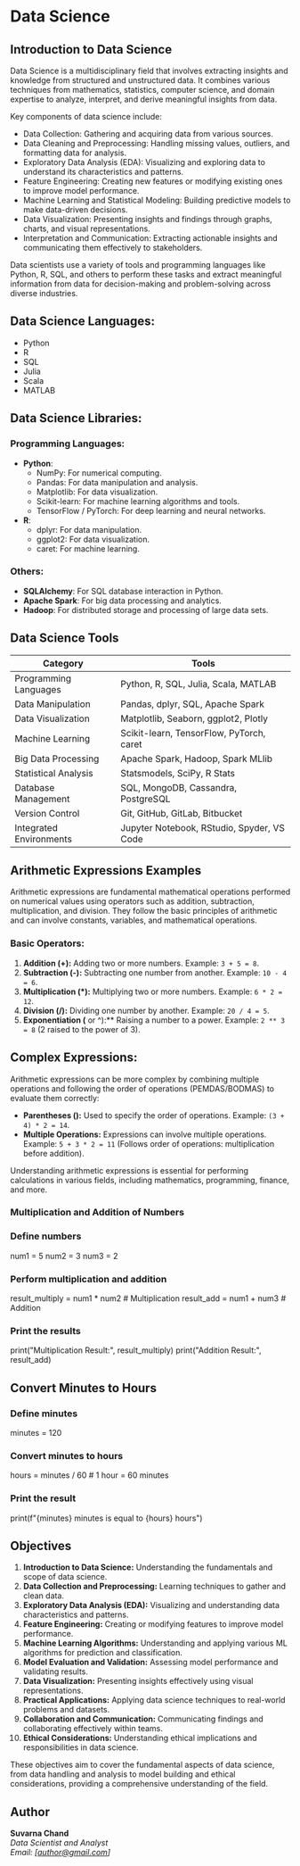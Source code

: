 # Data Science
## Introduction to Data Science

Data Science is a multidisciplinary field that involves extracting insights and knowledge from structured and unstructured data. It combines various techniques from mathematics, statistics, computer science, and domain expertise to analyze, interpret, and derive meaningful insights from data.

Key components of data science include:

- Data Collection: Gathering and acquiring data from various sources.
- Data Cleaning and Preprocessing: Handling missing values, outliers, and formatting data for analysis.
- Exploratory Data Analysis (EDA): Visualizing and exploring data to understand its characteristics and patterns.
- Feature Engineering: Creating new features or modifying existing ones to improve model performance.
- Machine Learning and Statistical Modeling: Building predictive models to make data-driven decisions.
- Data Visualization: Presenting insights and findings through graphs, charts, and visual representations.
- Interpretation and Communication: Extracting actionable insights and communicating them effectively to stakeholders.

Data scientists use a variety of tools and programming languages like Python, R, SQL, and others to perform these tasks and extract meaningful information from data for decision-making and problem-solving across diverse industries.

## Data Science Languages:
- Python
- R
- SQL
- Julia
- Scala
- MATLAB

## Data Science Libraries:

### Programming Languages:
- **Python**: 
  - NumPy: For numerical computing.
  - Pandas: For data manipulation and analysis.
  - Matplotlib: For data visualization.
  - Scikit-learn: For machine learning algorithms and tools.
  - TensorFlow / PyTorch: For deep learning and neural networks.
- **R**:
  - dplyr: For data manipulation.
  - ggplot2: For data visualization.
  - caret: For machine learning.

### Others:
- **SQLAlchemy**: For SQL database interaction in Python.
- **Apache Spark**: For big data processing and analytics.
- **Hadoop**: For distributed storage and processing of large data sets.

## Data Science Tools

| Category            | Tools                                      |
|---------------------|---------------------------------------------|
| Programming Languages | Python, R, SQL, Julia, Scala, MATLAB      |
| Data Manipulation   | Pandas, dplyr, SQL, Apache Spark             |
| Data Visualization  | Matplotlib, Seaborn, ggplot2, Plotly         |
| Machine Learning    | Scikit-learn, TensorFlow, PyTorch, caret     |
| Big Data Processing | Apache Spark, Hadoop, Spark MLlib            |
| Statistical Analysis| Statsmodels, SciPy, R Stats                  |
| Database Management | SQL, MongoDB, Cassandra, PostgreSQL          |
| Version Control     | Git, GitHub, GitLab, Bitbucket              |
| Integrated Environments | Jupyter Notebook, RStudio, Spyder, VS Code |

## Arithmetic Expressions Examples

Arithmetic expressions are fundamental mathematical operations performed on numerical values using operators such as addition, subtraction, multiplication, and division. They follow the basic principles of arithmetic and can involve constants, variables, and mathematical operations.

### Basic Operators:

1. **Addition (+):** Adding two or more numbers. Example: `3 + 5 = 8`.
2. **Subtraction (-):** Subtracting one number from another. Example: `10 - 4 = 6`.
3. **Multiplication (*):** Multiplying two or more numbers. Example: `6 * 2 = 12`.
4. **Division (/):** Dividing one number by another. Example: `20 / 4 = 5`.
5. **Exponentiation (** or ^):** Raising a number to a power. Example: `2 ** 3 = 8` (2 raised to the power of 3).

## Complex Expressions:

Arithmetic expressions can be more complex by combining multiple operations and following the order of operations (PEMDAS/BODMAS) to evaluate them correctly:

- **Parentheses ():** Used to specify the order of operations. Example: `(3 + 4) * 2 = 14`.
- **Multiple Operations:** Expressions can involve multiple operations. Example: `5 + 3 * 2 = 11` (Follows order of operations: multiplication before addition).

Understanding arithmetic expressions is essential for performing calculations in various fields, including mathematics, programming, finance, and more.

### Multiplication and Addition of Numbers
### Define numbers
num1 = 5
num2 = 3
num3 = 2

### Perform multiplication and addition
result_multiply = num1 * num2  # Multiplication
result_add = num1 + num3  # Addition

### Print the results
print("Multiplication Result:", result_multiply)
print("Addition Result:", result_add)

## Convert Minutes to Hours
### Define minutes
minutes = 120

### Convert minutes to hours
hours = minutes / 60  # 1 hour = 60 minutes

### Print the result
print(f"{minutes} minutes is equal to {hours} hours")

## Objectives

1. **Introduction to Data Science:** Understanding the fundamentals and scope of data science.
2. **Data Collection and Preprocessing:** Learning techniques to gather and clean data.
3. **Exploratory Data Analysis (EDA):** Visualizing and understanding data characteristics and patterns.
4. **Feature Engineering:** Creating or modifying features to improve model performance.
5. **Machine Learning Algorithms:** Understanding and applying various ML algorithms for prediction and classification.
6. **Model Evaluation and Validation:** Assessing model performance and validating results.
7. **Data Visualization:** Presenting insights effectively using visual representations.
8. **Practical Applications:** Applying data science techniques to real-world problems and datasets.
9. **Collaboration and Communication:** Communicating findings and collaborating effectively within teams.
10. **Ethical Considerations:** Understanding ethical implications and responsibilities in data science.

These objectives aim to cover the fundamental aspects of data science, from data handling and analysis to model building and ethical considerations, providing a comprehensive understanding of the field.

## Author

**Suvarna Chand**  
*Data Scientist and Analyst*  
*Email: [author@gmail.com]*
